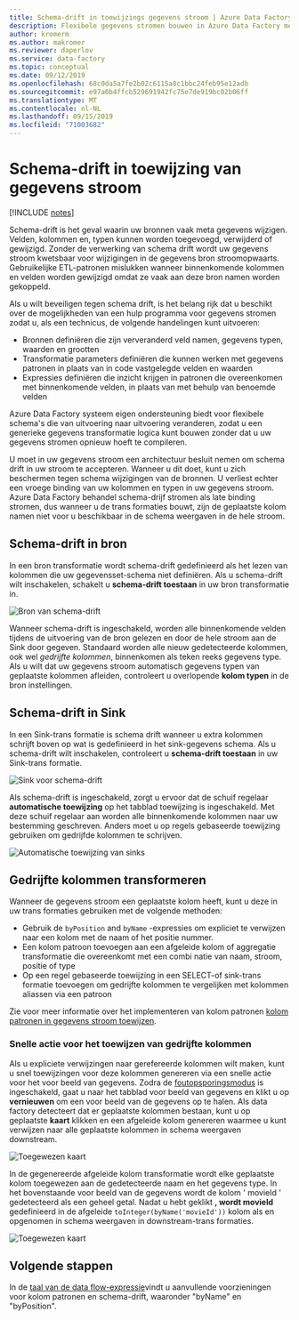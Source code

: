 ```yaml
---
title: Schema-drift in toewijzings gegevens stroom | Azure Data Factory
description: Flexibele gegevens stromen bouwen in Azure Data Factory met schema-drift
author: kromerm
ms.author: makromer
ms.reviewer: daperlov
ms.service: data-factory
ms.topic: conceptual
ms.date: 09/12/2019
ms.openlocfilehash: 68c0da5a7fe2b02c6115a8c1bbc24feb95e12adb
ms.sourcegitcommit: e97a0b4ffcb529691942fc75e7de919bc02b06ff
ms.translationtype: MT
ms.contentlocale: nl-NL
ms.lasthandoff: 09/15/2019
ms.locfileid: "71003682"
---
```

# <a name="schema-drift-in-mapping-data-flow"></a>Schema-drift in toewijzing van gegevens stroom

[!INCLUDE [notes](../../includes/data-factory-data-flow-preview.md)]

Schema-drift is het geval waarin uw bronnen vaak meta gegevens wijzigen. Velden, kolommen en, typen kunnen worden toegevoegd, verwijderd of gewijzigd. Zonder de verwerking van schema drift wordt uw gegevens stroom kwetsbaar voor wijzigingen in de gegevens bron stroomopwaarts. Gebruikelijke ETL-patronen mislukken wanneer binnenkomende kolommen en velden worden gewijzigd omdat ze vaak aan deze bron namen worden gekoppeld.

Als u wilt beveiligen tegen schema drift, is het belang rijk dat u beschikt over de mogelijkheden van een hulp programma voor gegevens stromen zodat u, als een technicus, de volgende handelingen kunt uitvoeren:

* Bronnen definiëren die zijn ververanderd veld namen, gegevens typen, waarden en grootten
* Transformatie parameters definiëren die kunnen werken met gegevens patronen in plaats van in code vastgelegde velden en waarden
* Expressies definiëren die inzicht krijgen in patronen die overeenkomen met binnenkomende velden, in plaats van met behulp van benoemde velden

Azure Data Factory systeem eigen ondersteuning biedt voor flexibele schema's die van uitvoering naar uitvoering veranderen, zodat u een generieke gegevens transformatie logica kunt bouwen zonder dat u uw gegevens stromen opnieuw hoeft te compileren.

U moet in uw gegevens stroom een architectuur besluit nemen om schema drift in uw stroom te accepteren. Wanneer u dit doet, kunt u zich beschermen tegen schema wijzigingen van de bronnen. U verliest echter een vroege binding van uw kolommen en typen in uw gegevens stroom. Azure Data Factory behandel schema-drijf stromen als late binding stromen, dus wanneer u de trans formaties bouwt, zijn de geplaatste kolom namen niet voor u beschikbaar in de schema weergaven in de hele stroom.

## <a name="schema-drift-in-source"></a>Schema-drift in bron

In een bron transformatie wordt schema-drift gedefinieerd als het lezen van kolommen die uw gegevensset-schema niet definiëren. Als u schema-drift wilt inschakelen, schakelt u **schema-drift toestaan** in uw bron transformatie in.

![Bron van schema-drift](media/data-flow/schemadrift001.png "Bron van schema-drift")

Wanneer schema-drift is ingeschakeld, worden alle binnenkomende velden tijdens de uitvoering van de bron gelezen en door de hele stroom aan de Sink door gegeven. Standaard worden alle nieuw gedetecteerde kolommen, ook wel *gedrijfte kolommen*, binnenkomen als teken reeks gegevens type. Als u wilt dat uw gegevens stroom automatisch gegevens typen van geplaatste kolommen afleiden, controleert u overlopende **kolom typen** in de bron instellingen.

## <a name="schema-drift-in-sink"></a>Schema-drift in Sink

In een Sink-trans formatie is schema drift wanneer u extra kolommen schrijft boven op wat is gedefinieerd in het sink-gegevens schema. Als u schema-drift wilt inschakelen, controleert u **schema-drift toestaan** in uw Sink-trans formatie.

![Sink voor schema-drift](media/data-flow/schemadrift002.png "Sink voor schema-drift")

Als schema-drift is ingeschakeld, zorgt u ervoor dat de schuif regelaar **automatische toewijzing** op het tabblad toewijzing is ingeschakeld. Met deze schuif regelaar aan worden alle binnenkomende kolommen naar uw bestemming geschreven. Anders moet u op regels gebaseerde toewijzing gebruiken om gedrijfde kolommen te schrijven.

![Automatische toewijzing van sinks](media/data-flow/automap.png "Automatische toewijzing van sinks")

## <a name="transforming-drifted-columns"></a>Gedrijfte kolommen transformeren

Wanneer de gegevens stroom een geplaatste kolom heeft, kunt u deze in uw trans formaties gebruiken met de volgende methoden:

* Gebruik de `byPosition` and `byName` -expressies om expliciet te verwijzen naar een kolom met de naam of het positie nummer.
* Een kolom patroon toevoegen aan een afgeleide kolom of aggregatie transformatie die overeenkomt met een combi natie van naam, stroom, positie of type
* Op een regel gebaseerde toewijzing in een SELECT-of sink-trans formatie toevoegen om gedrijfte kolommen te vergelijken met kolommen aliassen via een patroon

Zie voor meer informatie over het implementeren van kolom patronen [kolom patronen in gegevens stroom toewijzen](concepts-data-flow-column-pattern.md).

### <a name="map-drifted-columns-quick-action"></a>Snelle actie voor het toewijzen van gedrijfte kolommen

Als u expliciete verwijzingen naar gerefereerde kolommen wilt maken, kunt u snel toewijzingen voor deze kolommen genereren via een snelle actie voor het voor beeld van gegevens. Zodra de [foutopsporingsmodus](concepts-data-flow-debug-mode.md) is ingeschakeld, gaat u naar het tabblad voor beeld van gegevens en klikt u op **vernieuwen** om een voor beeld van de gegevens op te halen. Als data factory detecteert dat er geplaatste kolommen bestaan, kunt u op geplaatste **kaart** klikken en een afgeleide kolom genereren waarmee u kunt verwijzen naar alle geplaatste kolommen in schema weergaven downstream.

![Toegewezen kaart](media/data-flow/mapdrifted1.png "Toegewezen kaart")

In de gegenereerde afgeleide kolom transformatie wordt elke geplaatste kolom toegewezen aan de gedetecteerde naam en het gegevens type. In het bovenstaande voor beeld van de gegevens wordt de kolom ' movieId ' gedetecteerd als een geheel getal. Nadat u hebt geklikt **, wordt movieId** gedefinieerd in de afgeleide `toInteger(byName('movieId'))` kolom als en opgenomen in schema weergaven in downstream-trans formaties.

![Toegewezen kaart](media/data-flow/mapdrifted2.png "Toegewezen kaart")

## <a name="next-steps"></a>Volgende stappen
In de [taal van de data flow-expressie](data-flow-expression-functions.md)vindt u aanvullende voorzieningen voor kolom patronen en schema-drift, waaronder "byName" en "byPosition".

